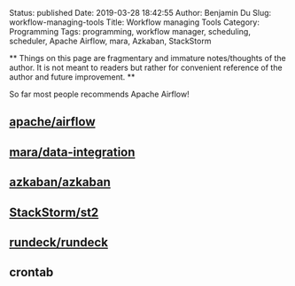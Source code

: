 Status: published
Date: 2019-03-28 18:42:55
Author: Benjamin Du
Slug: workflow-managing-tools
Title: Workflow managing Tools
Category: Programming
Tags: programming, workflow manager, scheduling, scheduler, Apache Airflow, mara, Azkaban, StackStorm

**
Things on this page are fragmentary and immature notes/thoughts of the author.
It is not meant to readers but rather for convenient reference of the author and future improvement.
**

So far most people recommends Apache Airflow!

## [apache/airflow](https://github.com/apache/airflow)

## [mara/data-integration](https://github.com/mara/data-integration)

## [azkaban/azkaban](https://github.com/azkaban/azkaban)

## [StackStorm/st2](https://github.com/StackStorm/st2)

## [rundeck/rundeck](https://github.com/rundeck/rundeck)

## crontab

